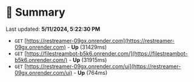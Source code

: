 # 📖 Summary
Last updated: **5/11/2024, 5:22:30 PM**

- `GET` [https://restreamer-09gx.onrender.com](https://restreamer-09gx.onrender.com) - **Up** (31429ms)
- `GET` [https://filestreambot-b5k6.onrender.com/](https://filestreambot-b5k6.onrender.com/) - **Up** (31915ms)
- `GET` [https://restreamer-09gx.onrender.com/ui](https://restreamer-09gx.onrender.com/ui) - **Up** (764ms)
